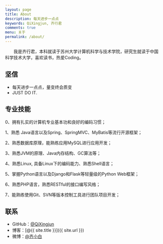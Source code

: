 ```yaml
---
layout: page
title: About
description: 每天进步一点点
keywords: QiXingjun, 齐行君
comments: true
menu: 关于
permalink: /about/
---
```


　　我是齐行君，本科就读于苏州大学计算机科学与技术学院，研究生就读于中国科学技术大学，喜欢读书，热爱Coding。

## 坚信

* 每天进步一点点，量变终会质变
* JUST DO IT.

## 专业技能

0、拥有扎实的计算机专业基本功和良好的编码习惯；

1、熟悉 Java语言以及Spring、SpringMVC、MyBatis等流行开源框架；

2、熟悉数据库原理，能熟练应用MySQL进行应用开发；

3、熟悉JVM的原理、Java内存结构、GC算法等；

4、熟悉Linux, 具备Linux下的编码能力、熟悉Shell语言；

5、掌握Python语言以及Django和Flask等轻量级的Python Web框架；

6、熟悉PHP语言，熟悉RESTful的接口编写风格；

7、能熟练使用Git、SVN等版本控制工具进行团队项目开发；


## 联系

* GitHub：[@QiXingjun](https://github.com/QiXingjun)
* 博客：[@{{ site.title }}]({{ site.url }})
* 微博：[@齐小白](http://weibo.com/henry2to2)



